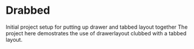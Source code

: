 # Drabbed
Initial project setup for putting up drawer and tabbed layout together
The project here demostrates the use of drawerlayout clubbed with a tabbed layout. 
